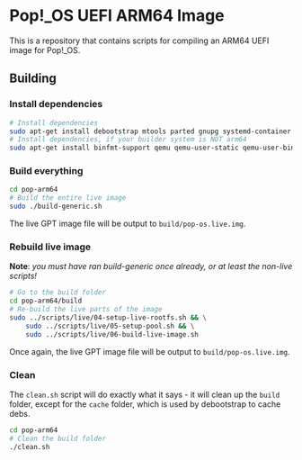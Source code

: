 # Pop!_OS UEFI ARM64 Image

This is a repository that contains scripts for compiling an ARM64 UEFI image for Pop!_OS.


## Building


### Install dependencies

```sh
# Install dependencies
sudo apt-get install debootstrap mtools parted gnupg systemd-container eatmydata rsync git squashfs-tools
# Install dependencies, if your builder system is NOT arm64
sudo apt-get install binfmt-support qemu qemu-user-static qemu-user-binfmt
```

### Build everything

```sh
cd pop-arm64
# Build the entire live image
sudo ./build-generic.sh
```

The live GPT image file will be output to `build/pop-os.live.img`.

### Rebuild live image

**Note**: _you must have ran build-generic once already, or at least the non-live scripts!_

```sh
# Go to the build folder
cd pop-arm64/build
# Re-build the live parts of the image
sudo ../scripts/live/04-setup-live-rootfs.sh && \
	sudo ../scripts/live/05-setup-pool.sh && \
	sudo ../scripts/live/06-build-live-image.sh
```

Once again, the live GPT image file will be output to `build/pop-os.live.img`.

### Clean

The `clean.sh` script will do exactly what it says - it will clean up the `build` folder, except for the `cache` folder, which is used by debootstrap to cache debs.

```sh
cd pop-arm64
# Clean the build folder
./clean.sh
```